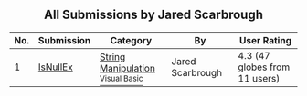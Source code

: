 ﻿<div align="center">

## All Submissions by Jared Scarbrough

</div>

No.  | Submission | Category | By   | User Rating
---- | ---------- | -------- | ---- | -----------
1 | [IsNullEx<br />](https://github.com/Planet-Source-Code/jared-scarbrough-isnullex__1-7126) | [String Manipulation<br /><sup>Visual Basic</sup>](../ByCategory/string-manipulation__1-5.md) | Jared Scarbrough | 4.3 (47 globes from 11 users)
